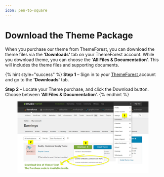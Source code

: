 ```yaml
---
icon: pen-to-square
---
```


# Download the Theme Package

When you purchase our theme from ThemeForest, you can download the theme files via the **‘Downloads’** tab on your ThemeForest account. While you download theme, you can choose the ‘**All Files & Documentation’.** This will includes the theme files and supporting documents.

{% hint style="success" %}
**Step 1** –  Sign in to your [ThemeForest](http://themeforest.net/)[ ](https://themeforest.net/downloads)account and go to the **'Downloads'** tab.

**Step 2** – Locate your Theme purchase, and click the Download button. Choose between **‘All Files & Documentation’.**
{% endhint %}

<figure><img src="../.gitbook/assets/purhase-code-book.jpg" alt=""><figcaption></figcaption></figure>
